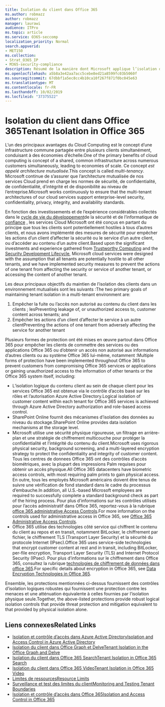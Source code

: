 ```yaml
---
title: Isolation du client dans Office 365
ms.author: robmazz
author: robmazz
manager: laurawi
audience: ITPro
ms.topic: article
ms.service: O365-seccomp
localization_priority: Normal
search.appverid:
- MET150
ms.collection:
- Strat_O365_IP
- M365-security-compliance
description: Résumé de la manière dont Microsoft applique l’isolation du client pour Office 365.
ms.openlocfilehash: a5b8a3e42aa7acc5cebe8ed21a8599fc03b5060f
ms.sourcegitcommit: 67dbbf1a5ec8cc4b10ca10f267f871f0bc045e63
ms.translationtype: MT
ms.contentlocale: fr-FR
ms.lasthandoff: 10/02/2019
ms.locfileid: "37375522"
---
```

# <a name="tenant-isolation-in-office-365"></a><span data-ttu-id="a1e89-103">Isolation du client dans Office 365</span><span class="sxs-lookup"><span data-stu-id="a1e89-103">Tenant Isolation in Office 365</span></span>

<span data-ttu-id="a1e89-104">L’un des principaux avantages du Cloud Computing est le concept d’une infrastructure commune partagée entre plusieurs clients simultanément, conduisant à des économies d’échelle.</span><span class="sxs-lookup"><span data-stu-id="a1e89-104">One of the primary benefits of cloud computing is concept of a shared, common infrastructure across numerous customers simultaneously, leading to economies of scale.</span></span> <span data-ttu-id="a1e89-105">Ce concept *est appelé architecture mutualisée*.</span><span class="sxs-lookup"><span data-stu-id="a1e89-105">This concept is called *multi-tenancy*.</span></span> <span data-ttu-id="a1e89-106">Microsoft continue de s’assurer que l’architecture mutualisée de nos services Cloud prend en charge les normes de sécurité, de confidentialité, de confidentialité, d’intégrité et de disponibilité au niveau de l’entreprise.</span><span class="sxs-lookup"><span data-stu-id="a1e89-106">Microsoft works continuously to ensure that the multi-tenant architectures of our cloud services support enterprise-level security, confidentiality, privacy, integrity, and availability standards.</span></span>

<span data-ttu-id="a1e89-107">En fonction des investissements et de l’expérience considérables collectés dans le [cycle de vie du développement](http://www.microsoft.com/security/sdl/default.aspx)de la sécurité et de l’informatique de [confiance](https://www.microsoft.com/en-us/twc/default.aspx) , les services Cloud Microsoft ont été conçus en partant du principe que tous les clients sont potentiellement hostiles à tous d’autres clients, et nous avons implémenté des mesures de sécurité pour empêcher les actions d’un client d’affecter la sécurité ou le service d’un autre client, ou d’accéder au contenu d’un autre client.</span><span class="sxs-lookup"><span data-stu-id="a1e89-107">Based upon the significant investments and experience gathered from [Trustworthy Computing](https://www.microsoft.com/en-us/twc/default.aspx) and the [Security Development Lifecycle](http://www.microsoft.com/security/sdl/default.aspx), Microsoft cloud services were designed with the assumption that all tenants are potentially hostile to all other tenants, and we have implemented security measures to prevent the actions of one tenant from affecting the security or service of another tenant, or accessing the content of another tenant.</span></span>

<span data-ttu-id="a1e89-108">Les deux principaux objectifs du maintien de l’isolation des clients dans un environnement mutualisés sont les suivants :</span><span class="sxs-lookup"><span data-stu-id="a1e89-108">The two primary goals of maintaining tenant isolation in a multi-tenant environment are:</span></span>
1.  <span data-ttu-id="a1e89-109">Empêcher la fuite ou l’accès non autorisé au contenu du client dans les clients ; les</span><span class="sxs-lookup"><span data-stu-id="a1e89-109">Preventing leakage of, or unauthorized access to, customer content across tenants; and</span></span>
2.  <span data-ttu-id="a1e89-110">Empêcher les actions d’un client d’affecter le service à un autre client</span><span class="sxs-lookup"><span data-stu-id="a1e89-110">Preventing the actions of one tenant from adversely affecting the service for another tenant</span></span>

<span data-ttu-id="a1e89-111">Plusieurs formes de protection ont été mises en œuvre partout dans Office 365 pour empêcher les clients de commettre des services ou des applications Office 365 ou d’obtenir un accès non autorisé aux informations d’autres clients ou au système Office 365 lui-même, notamment :</span><span class="sxs-lookup"><span data-stu-id="a1e89-111">Multiple forms of protection have been implemented throughout Office 365 to prevent customers from compromising Office 365 services or applications or gaining unauthorized access to the information of other tenants or the Office 365 system itself, including:</span></span>
- <span data-ttu-id="a1e89-112">L’isolation logique du contenu client au sein de chaque client pour les services Office 365 est obtenue via le contrôle d’accès basé sur les rôles et l’autorisation Azure Active Directory.</span><span class="sxs-lookup"><span data-stu-id="a1e89-112">Logical isolation of customer content within each tenant for Office 365 services is achieved through Azure Active Directory authorization and role-based access control.</span></span>
- <span data-ttu-id="a1e89-113">SharePoint Online fournit des mécanismes d’isolation des données au niveau du stockage.</span><span class="sxs-lookup"><span data-stu-id="a1e89-113">SharePoint Online provides data isolation mechanisms at the storage level.</span></span>
- <span data-ttu-id="a1e89-114">Microsoft utilise une sécurité physique rigoureuse, un filtrage en arrière-plan et une stratégie de chiffrement multicouche pour protéger la confidentialité et l’intégrité du contenu du client.</span><span class="sxs-lookup"><span data-stu-id="a1e89-114">Microsoft uses rigorous physical security, background screening, and a multi-layered encryption strategy to protect the confidentiality and integrity of customer content.</span></span> <span data-ttu-id="a1e89-115">Tous les centres de donnees Office 365 ont des contrôles d’accès biométriques, avec la plupart des impressions Palm requises pour obtenir un accès physique.</span><span class="sxs-lookup"><span data-stu-id="a1e89-115">All Office 365 datacenters have biometric access controls, with most requiring palm prints to gain physical access.</span></span> <span data-ttu-id="a1e89-116">En outre, tous les employés Microsoft américains doivent être tenus de suivre une vérification de fond standard dans le cadre du processus d’embauche.</span><span class="sxs-lookup"><span data-stu-id="a1e89-116">In addition, all U.S.-based Microsoft employees are required to successfully complete a standard background check as part of the hiring process.</span></span> <span data-ttu-id="a1e89-117">Pour plus d’informations sur les contrôles utilisés pour l’accès administratif dans Office 365, reportez-vous à la rubrique [office 365 administrative Access Controls](office-365-administrative-access-controls-overview.md).</span><span class="sxs-lookup"><span data-stu-id="a1e89-117">For more information on the controls used for administrative access in Office 365, see [Office 365 Administrative Access Controls](office-365-administrative-access-controls-overview.md).</span></span>
- <span data-ttu-id="a1e89-118">Office 365 utilise des technologies côté service qui chiffrent le contenu du client au repos et en transit, notamment BitLocker, le chiffrement par fichier, le chiffrement TLS (Transport Layer Security) et la sécurité du protocole Internet (IPsec).</span><span class="sxs-lookup"><span data-stu-id="a1e89-118">Office 365 uses service-side technologies that encrypt customer content at rest and in transit, including BitLocker, per-file encryption, Transport Layer Security (TLS) and Internet Protocol Security (IPsec).</span></span> <span data-ttu-id="a1e89-119">Pour plus d’informations sur le chiffrement dans Office 365, consultez la rubrique [technologies de chiffrement de données dans office 365](https://docs.microsoft.com/microsoft-365/compliance/office-365-encryption-in-the-microsoft-cloud-overview).</span><span class="sxs-lookup"><span data-stu-id="a1e89-119">For specific details about encryption in Office 365, see [Data Encryption Technologies in Office 365](https://docs.microsoft.com/microsoft-365/compliance/office-365-encryption-in-the-microsoft-cloud-overview).</span></span>

<span data-ttu-id="a1e89-120">Ensemble, les protections mentionnées ci-dessus fournissent des contrôles d’isolation logiques robustes qui fournissent une protection contre les menaces et une atténuation équivalente à celles fournies par l’isolation physique seule.</span><span class="sxs-lookup"><span data-stu-id="a1e89-120">Together, the above-listed protections provide robust logical isolation controls that provide threat protection and mitigation equivalent to that provided by physical isolation alone.</span></span>

## <a name="related-links"></a><span data-ttu-id="a1e89-121">Liens connexes</span><span class="sxs-lookup"><span data-stu-id="a1e89-121">Related Links</span></span>
- [<span data-ttu-id="a1e89-122">Isolation et contrôle d’accès dans Azure Active Directory</span><span class="sxs-lookup"><span data-stu-id="a1e89-122">Isolation and Access Control in Azure Active Directory</span></span>](office-365-isolation-in-azure-active-directory.md)
- [<span data-ttu-id="a1e89-123">Isolation du client dans Office Graph et Delve</span><span class="sxs-lookup"><span data-stu-id="a1e89-123">Tenant Isolation in the Office Graph and Delve</span></span>](office-365-isolation-in-graph-and-delve.md)
- [<span data-ttu-id="a1e89-124">Isolation du client dans Office 365 Search</span><span class="sxs-lookup"><span data-stu-id="a1e89-124">Tenant Isolation in Office 365 Search</span></span>](office-365-isolation-in-office-365-search.md)
- [<span data-ttu-id="a1e89-125">Isolation du client dans Office 365 Video</span><span class="sxs-lookup"><span data-stu-id="a1e89-125">Tenant Isolation in Office 365 Video</span></span>](office-365-isolation-in-office-365-video.md)
- [<span data-ttu-id="a1e89-126">Limites de ressources</span><span class="sxs-lookup"><span data-stu-id="a1e89-126">Resource Limits</span></span>](office-365-resource-limits.md)
- [<span data-ttu-id="a1e89-127">Surveillance et test des limites du client</span><span class="sxs-lookup"><span data-stu-id="a1e89-127">Monitoring and Testing Tenant Boundaries</span></span>](office-365-monitoring-and-testing.md)
- [<span data-ttu-id="a1e89-128">Isolation et contrôle d’accès dans Office 365</span><span class="sxs-lookup"><span data-stu-id="a1e89-128">Isolation and Access Control in Office 365</span></span>](office-365-isolation-in-office-365.md)
